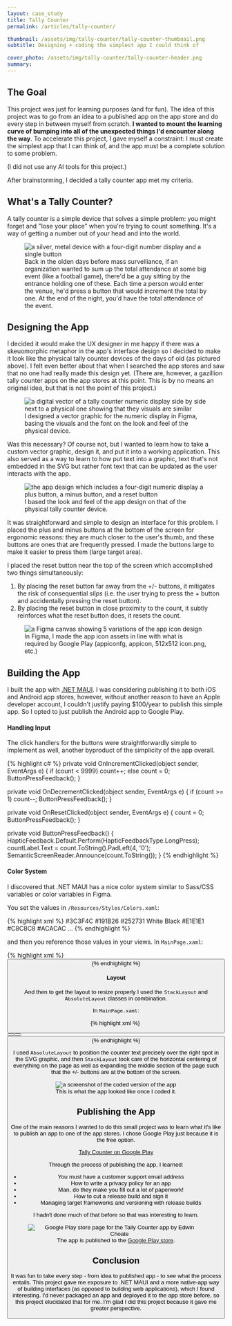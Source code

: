 ```yaml
---
layout: case_study
title: Tally Counter
permalink: /articles/tally-counter/

thumbnail: /assets/img/tally-counter/tally-counter-thumbnail.png
subtitle: Designing + coding the simplest app I could think of

cover_photo: /assets/img/tally-counter/tally-counter-header.png
summary: 
---
```


## The Goal

This project was just for learning purposes (and for fun). The idea of this project was to go from an idea to a published app on the app store and do every step in between myself from scratch. **I wanted to mount the learning curve of bumping into all of the unexpected things I'd encounter along the way**. To accelerate this project, I gave myself a constraint: I must create the simplest app that I can think of, and the app must be a complete solution to some problem.

(I did not use any AI tools for this project.)

After brainstorming, I decided a tally counter app met my criteria. 

## What's a Tally Counter?

A tally counter is a simple device that solves a simple problem: you might forget and "lose your place" when you're trying to count something. It's a way of getting a number out of your head and into the world.

<figure>
    <img alt="a silver, metal device with a four-digit number display and a single button" src="/assets/img/tally-counter/physical-device.png" />
    <figcaption>Back in the olden days before mass survelliance, if an organization wanted to sum up the total attendance at some big event (like a football game), there'd be a guy sitting by the entrance holding one of these. Each time a person would enter the venue, he'd press a button that would increment the total by one. At the end of the night, you'd have the total attendance of the event.</figcaption>
</figure>

## Designing the App

I decided it would make the UX designer in me happy if there was a skeuomorphic metaphor in the app's interface design so I decided to make it look like the physical tally counter devices of the days of old (as pictured above). I felt even better about that when I searched the app stores and saw that no one had really made this design yet. (There are, however, a gazillion tally counter apps on the app stores at this point. This is by no means an original idea, but that is not the point of this project.)

<figure>
    <img alt="a digital vector of a tally counter numeric display side by side next to a physical one showing that they visuals are similar" src="/assets/img/tally-counter/number-display-inspiration.png" />
    <figcaption>I designed a vector graphic for the numeric display in Figma, basing the visuals and the font on the look and feel of the physical device.</figcaption>
</figure>

Was this necessary? Of course not, but I wanted to learn how to take a custom vector graphic, design it, and put it into a working application. This also served as a way to learn to how put text into a graphic, text that's not embedded in the SVG but rather font text that can be updated as the user interacts with the app.

<figure>
    <img alt="the app design which includes a four-digit numeric display a plus button, a minus button, and a reset button" src="/assets/img/tally-counter/app-mockup.png" />
    <figcaption>I based the look and feel of the app design on that of the physical tally counter device.</figcaption>
</figure>

It was straightforward and simple to design an interface for this problem. I placed the plus and minus buttons at the bottom of the screen for ergonomic reasons: they are much closer to the user's thumb, and these buttons are ones that are frequently pressed. I made the buttons large to make it easier to press them (large target area).

I placed the reset button near the top of the screen which accomplished two things simultaneously:

1. By placing the reset button far away from the +/- buttons, it mitigates the risk of consequential _slips_ (i.e. the user trying to press the + button and accidentally pressing the reset button). 
2. By placing the reset button in close proximity to the count, it subtly reinforces what the reset button does, it resets the count.

<figure>
    <img alt="a Figma canvas showing 5 variations of the app icon design" src="/assets/img/tally-counter/app-icon-assets.png" />
    <figcaption>In Figma, I made the app icon assets in line with what is required by Google Play (appiconfg, appicon, 512x512 icon.png, etc.)</figcaption>
</figure>

## Building the App

I built the app with [.NET MAUI](https://dotnet.microsoft.com/en-us/apps/maui). I was considering publishing it to both iOS and Android app stores, however, without another reason to have an Apple developer account, I couldn't justify paying $100/year to publish this simple app. So I opted to just publish the Android app to Google Play.

#### Handling Input

The click handlers for the buttons were straightforwardly simple to implement as well, another byproduct of the simplicity of the app overall.

{% highlight c# %}
private void OnIncrementClicked(object sender, EventArgs e)
{
    if (count < 9999)
        count++;
    else
        count = 0;
    ButtonPressFeedback();
}

private void OnDecrementClicked(object sender, EventArgs e)
{
    if (count >= 1)
        count--;
    ButtonPressFeedback();
}

private void OnResetClicked(object sender, EventArgs e)
{
    count = 0;
    ButtonPressFeedback();
}

private void ButtonPressFeedback()
{
    HapticFeedback.Default.Perform(HapticFeedbackType.LongPress);
    countLabel.Text = count.ToString().PadLeft(4, '0');
    SemanticScreenReader.Announce(count.ToString());
}
{% endhighlight %}

#### Color System

I discovered that .NET MAUI has a nice color system similar to Sass/CSS variables or color variables in Figma. 

You set the values in `/Resources/Styles/Colors.xaml`:

{% highlight xml %}
<Color x:Key="Primary">#3C3F4C</Color>
<Color x:Key="Secondary">#191B26</Color>
<Color x:Key="Tertiary">#252731</Color>
<Color x:Key="White">White</Color>
<Color x:Key="Black">Black</Color>
<Color x:Key="Gray100">#E1E1E1</Color>
<Color x:Key="Gray200">#C8C8C8</Color>
<Color x:Key="Gray300">#ACACAC</Color>
...
{% endhighlight %}

and then you reference those values in your views. In `MainPage.xaml`:

{% highlight xml %}
<Button x:Name="resetBtn" 
    Text="Reset"
    TextColor="{StaticResource Gray600}"
    BackgroundColor="{StaticResource Gray100}"
    BorderColor="{StaticResource Gray300}" />
{% endhighlight %}

#### Layout

And then to get the layout to resize properly I used the `StackLayout` and `AbsoluteLayout` classes in combination. 

In `MainPage.xaml`:

{% highlight xml %}
    <StackLayout Padding="30, 90, 30, 60" Spacing="35">
        <StackLayout HorizontalOptions="Center">
            <AbsoluteLayout>
                <Label x:Name="countLabel"
                        Text="0000"
                        AbsoluteLayout.LayoutBounds="74, 36"
                        ZIndex="1"
                        HorizontalTextAlignment="Center" />
                <Image ZIndex="0" Source="frame.png" />
            </AbsoluteLayout>
        </StackLayout>
        <Button x:Name="resetBtn" 
                Text="Reset"
                WidthRequest="260"
                HeightRequest="60" />
        <StackLayout VerticalOptions="FillAndExpand"></StackLayout>
        <StackLayout Spacing="20">
            <Button x:Name="incrementBtn"
                Text="+"
                WidthRequest="260"
                HeightRequest="100" />
            <Button x:Name="decrementBtn"
                Text="–"
                WidthRequest="260"
                HeightRequest="100" />
        </StackLayout>
    </StackLayout>
{% endhighlight %}

I used `AbsoluteLayout` to position the counter text precisely over the right spot in the SVG graphic, and then `StackLayout` took care of the horizontal centering of everything on the page as well as expanding the middle section of the page such that the +/- buttons are at the bottom of the screen.

<figure>
    <img alt="a screenshot of the coded version of the app" src="/assets/img/tally-counter/built-app.png" />
    <figcaption>This is what the app looked like once I coded it.</figcaption>
</figure>

## Publishing the App

One of the main reasons I wanted to do this small project was to learn what it's like to publish an app to one of the app stores. I chose Google Play just because it is the free option. 

[Tally Counter on Google Play](https://play.google.com/store/apps/details?id=com.edwinchoate.tallycounter)

Through the process of publishing the app, I learned: 

* You must have a customer support email address
* How to write a privacy policy for an app
* Man, do they make you fill out a lot of paperwork!
* How to cut a release build and sign it 
* Managing target frameworks and versioning with release builds

I hadn't done much of that before so that was interesting to learn.

<figure>
    <img alt="Google Play store page for the Tally Counter app by Edwin Choate" src="/assets/img/tally-counter/app-store-page.png" />
    <figcaption>The app is published to the <a href="https://play.google.com/store/apps/details?id=com.edwinchoate.tallycounter">Google Play store</a>.</figcaption>
</figure>

## Conclusion

It was fun to take every step - from idea to published app - to see what the process entails. This project gave me exposure to .NET MAUI and a more native-app way of building interfaces (as opposed to building web applications), which I found interesting. I'd never packaged an app and deployed it to the app store before, so this project elucidated that for me. I'm glad I did this project because it gave me greater perspective.
